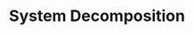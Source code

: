 ---
title: System Decomposition
weight: 6
bookCollapseSection: true
dashboardWeight: 0.2
dashboardState: incomplete
dashboardAudit: 0
---